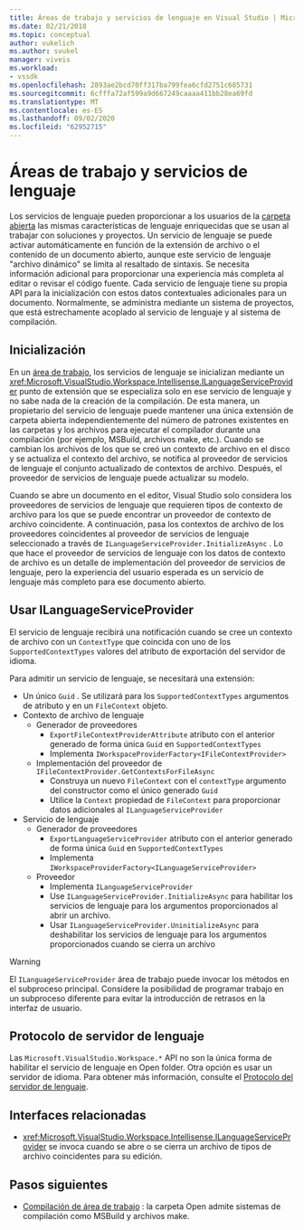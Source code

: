 ```yaml
---
title: Áreas de trabajo y servicios de lenguaje en Visual Studio | Microsoft Docs
ms.date: 02/21/2018
ms.topic: conceptual
author: vukelich
ms.author: svukel
manager: viveis
ms.workload:
- vssdk
ms.openlocfilehash: 2893ae2bcd70ff317ba799fea6cfd2751c685731
ms.sourcegitcommit: 6cfffa72af599a9d667249caaaa411bb28ea69fd
ms.translationtype: MT
ms.contentlocale: es-ES
ms.lasthandoff: 09/02/2020
ms.locfileid: "62952715"
---
```

# <a name="workspaces-and-language-services"></a>Áreas de trabajo y servicios de lenguaje

Los servicios de lenguaje pueden proporcionar a los usuarios de la [carpeta abierta](../ide/develop-code-in-visual-studio-without-projects-or-solutions.md) las mismas características de lenguaje enriquecidas que se usan al trabajar con soluciones y proyectos. Un servicio de lenguaje se puede activar automáticamente en función de la extensión de archivo o el contenido de un documento abierto, aunque este servicio de lenguaje "archivo dinámico" se limita al resaltado de sintaxis. Se necesita información adicional para proporcionar una experiencia más completa al editar o revisar el código fuente. Cada servicio de lenguaje tiene su propia API para la inicialización con estos datos contextuales adicionales para un documento. Normalmente, se administra mediante un sistema de proyectos, que está estrechamente acoplado al servicio de lenguaje y al sistema de compilación.

## <a name="initialization"></a>Inicialización

En un [área de trabajo](workspaces.md), los servicios de lenguaje se inicializan mediante un <xref:Microsoft.VisualStudio.Workspace.Intellisense.ILanguageServiceProvider> punto de extensión que se especializa solo en ese servicio de lenguaje y no sabe nada de la creación de la compilación. De esta manera, un propietario del servicio de lenguaje puede mantener una única extensión de carpeta abierta independientemente del número de patrones existentes en las carpetas y los archivos para ejecutar el compilador durante una compilación (por ejemplo, MSBuild, archivos make, etc.). Cuando se cambian los archivos de los que se creó un contexto de archivo en el disco y se actualiza el contexto del archivo, se notifica al proveedor de servicios de lenguaje el conjunto actualizado de contextos de archivo. Después, el proveedor de servicios de lenguaje puede actualizar su modelo.

Cuando se abre un documento en el editor, Visual Studio solo considera los proveedores de servicios de lenguaje que requieren tipos de contexto de archivo para los que se puede encontrar un proveedor de contexto de archivo coincidente. A continuación, pasa los contextos de archivo de los proveedores coincidentes al proveedor de servicios de lenguaje seleccionado a través de `ILanguageServiceProvider.InitializeAsync` . Lo que hace el proveedor de servicios de lenguaje con los datos de contexto de archivo es un detalle de implementación del proveedor de servicios de lenguaje, pero la experiencia del usuario esperada es un servicio de lenguaje más completo para ese documento abierto.

## <a name="using-ilanguageserviceprovider"></a>Usar ILanguageServiceProvider

El servicio de lenguaje recibirá una notificación cuando se cree un contexto de archivo con un `ContextType` que coincida con uno de los `SupportedContextTypes` valores del atributo de exportación del servidor de idioma.

Para admitir un servicio de lenguaje, se necesitará una extensión:

- Un único `Guid` . Se utilizará para los `SupportedContextTypes` argumentos de atributo y en un `FileContext` objeto.
- Contexto de archivo de lenguaje
  - Generador de proveedores
    - `ExportFileContextProviderAttribute` atributo con el anterior generado de forma única `Guid` en `SupportedContextTypes`
    - Implementa `IWorkspaceProviderFactory<IFileContextProvider>`
  - Implementación del proveedor de `IFileContextProvider.GetContextsForFileAsync`
    - Construya un nuevo `FileContext` con el `contextType` argumento del constructor como el único generado `Guid`
    - Utilice la `Context` propiedad de `FileContext` para proporcionar datos adicionales al `ILanguageServiceProvider`
- Servicio de lenguaje
  - Generador de proveedores
    - `ExportLanguageServiceProvider` atributo con el anterior generado de forma única `Guid` en `SupportedContextTypes`
    - Implementa `IWorkspaceProviderFactory<ILanguageServiceProvider>`
  - Proveedor
    - Implementa `ILanguageServiceProvider`
    - Use `ILanguageServiceProvider.InitializeAsync` para habilitar los servicios de lenguaje para los argumentos proporcionados al abrir un archivo.
    - Usar `ILanguageServiceProvider.UninitializeAsync` para deshabilitar los servicios de lenguaje para los argumentos proporcionados cuando se cierra un archivo

>[!WARNING]
>El `ILanguageServiceProvider` área de trabajo puede invocar los métodos en el subproceso principal. Considere la posibilidad de programar trabajo en un subproceso diferente para evitar la introducción de retrasos en la interfaz de usuario.

## <a name="language-server-protocol"></a>Protocolo de servidor de lenguaje

Las `Microsoft.VisualStudio.Workspace.*` API no son la única forma de habilitar el servicio de lenguaje en Open folder. Otra opción es usar un servidor de idioma. Para obtener más información, consulte el [Protocolo del servidor de lenguaje](language-server-protocol.md).

## <a name="related-interfaces"></a>Interfaces relacionadas

- <xref:Microsoft.VisualStudio.Workspace.Intellisense.ILanguageServiceProvider> se invoca cuando se abre o se cierra un archivo de tipos de archivo coincidentes para su edición.

## <a name="next-steps"></a>Pasos siguientes

* [Compilación de área de trabajo](workspace-build.md) : la carpeta Open admite sistemas de compilación como MSBuild y archivos make.